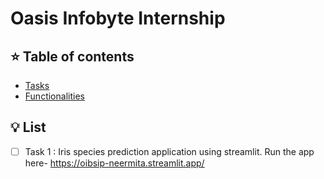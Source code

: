 # Oasis Infobyte Internship 

## :star: Table of contents
* [Tasks](#general-info)
* [Functionalities](#functionalities)

## :bulb: List
- [ ] Task 1 : Iris species prediction application using streamlit. Run the app here- https://oibsip-neermita.streamlit.app/

